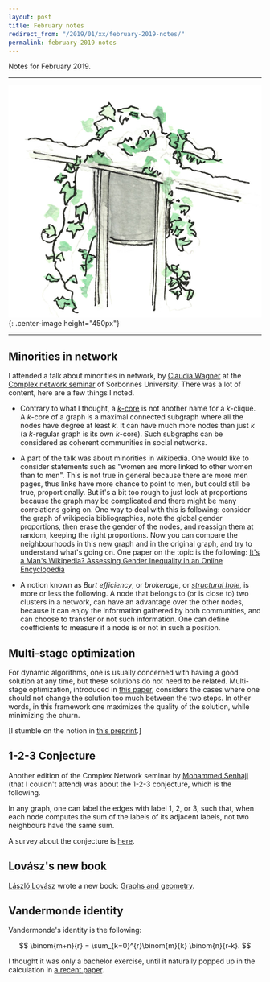 ```yaml
---
layout: post
title: February notes
redirect_from: "/2019/01/xx/february-2019-notes/"
permalink: february-2019-notes
---
```


Notes for February 2019.

---

![](assets/lierre.png){: .center-image height="450px"}

---

## Minorities in network

I attended a talk about minorities in network,
by [Claudia Wagner](http://claudiawagner.info/) at the 
[Complex network seminar](http://www.complexnetworks.fr/events/) of Sorbonnes 
University. 
There was a lot of content, here are a few things I noted. 

* Contrary to what I thought, a [$k$-core](https://en.wikipedia.org/wiki/K-core) 
is not another name for a $k$-clique. 
A $k$-core of a graph is a maximal connected subgraph where all the nodes have 
degree at least $k$. It can have much more nodes than just $k$
(a $k$-regular graph is its own $k$-core). Such subgraphs can be considered as 
coherent communities in social networks. 

* A part of the talk was about minorities in wikipedia. 
One would like to consider statements such as "women are more 
linked to other women than to men". 
This is not true in general because there are more men pages, thus 
links have more chance to point to men, but could still be true, proportionally.
But it's a bit too rough to just look at proportions because the graph may be 
complicated and there might be many correlations going on.
One way to deal with this is following: consider the graph of wikipedia 
bibliographies, note the global gender proportions, then erase the gender of the 
nodes, and reassign them at random, keeping the right proportions. 
Now you can compare the neighbourhoods in this new graph and in the original 
graph, and try to understand what's going on. One paper on the topic is the following: 
[It's a Man's Wikipedia? Assessing Gender Inequality in an Online Encyclopedia](https://arxiv.org/pdf/1501.06307.pdf)

* A notion known as *Burt efficiency*, or *brokerage*, or 
*[structural hole](https://en.wikipedia.org/wiki/Structural_holes)*, is more or 
less the following. 
A node that belongs to (or is close to) two clusters in a 
network, can have an advantage over the other nodes,
because it can enjoy the information gathered by both communities, and 
can choose to transfer or not such information. 
One can define coefficients to measure if a node is or not in such a 
position. 


## Multi-stage optimization

For dynamic algorithms, one is usually concerned with having a good solution
 at any time, but these solutions do not need to be related.
Multi-stage optimization, introduced in 
[this paper](https://arxiv.org/abs/1404.3768), considers the cases where one 
should not change the solution too much between the two steps. 
In other words, in this framework one maximizes the quality of the solution, 
while minimizing the churn. 

[I stumble on the notion in [this preprint](https://arxiv.org/abs/1901.11260).] 


## 1-2-3 Conjecture

Another edition of the Complex Network seminar by 
[Mohammed Senhaji](http://www.labri.fr/index.php?n=Annuaires.Profile&id=Senhaji_ID1441185629) 
(that I couldn't attend) was about the 1-2-3 conjecture, which is the following.

In any graph, one can label the edges with label 1, 2, or 3, such that, when each node 
computes the sum of the labels of its adjacent labels, not two neighbours have 
the same sum.

A survey about the conjecture is [here](https://arxiv.org/pdf/1211.5122.pdf).

## Lovász's new book
[László Lovász](https://fr.wikipedia.org/wiki/L%C3%A1szl%C3%B3_Lov%C3%A1sz) 
wrote a new book: 
[Graphs and geometry](http://web.cs.elte.hu/~lovasz/bookxx/geombook2019-01-20.pdf).


## Vandermonde identity

Vandermonde's identity is the following:

$$
\binom{m+n}{r} = \sum_{k=0}^{r}\binom{m}{k} \binom{n}{r-k}.
$$

I thought it was only a bachelor exercise, until it naturally popped up in the 
calculation in [a recent paper](https://arxiv.org/pdf/1812.09120.pdf).



